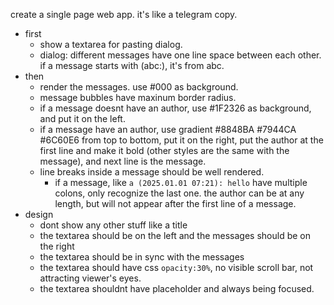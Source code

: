 create a single page web app. it's like a telegram copy. 

- first
  - show a textarea for pasting dialog.
  - dialog: different messages have one line space between each other. if a message starts with (abc:), it's from abc.
- then
  - render the messages. use #000 as background. 
  - message bubbles have maxinum border radius. 
  - if a message doesnt have an author, use #1F2326 as background, and put it on the left. 
  - if a message have an author, use gradient #8848BA #7944CA #6C60E6 from top to bottom, put it on the right, put the author at the first line and make it bold (other styles are the same with the message), and next line is the message.
  - line breaks inside a message should be well rendered.
    - if a message, like `a (2025.01.01 07:21): hello` have multiple colons, only recognize the last one. the author can be at any length, but will not appear after the first line of a message.
- design
  - dont show any other stuff like a title
  - the textarea should be on the left and the messages should be on the right
  - the textarea should be in sync with the messages
  - the textarea should have css `opacity:30%`, no visible scroll bar, not attracting viewer's eyes.
  - the textarea shouldnt have placeholder and always being focused. 
